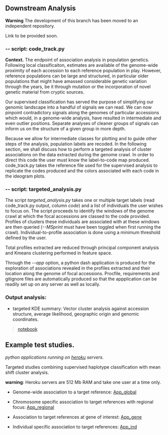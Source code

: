 ## Downstream Analysis

**Warning** The development of this branch has been moved to an independent repository.

Link to be provided soon.

### -- script: code_track.py

**Context.** The endpoint of association analysis in population genetics. Following local classificaiton, estimates are available of the genome-wide 
proximity of each accession to each reference population in play. However, reference populations can be large and structured, in particular 
older populations that might have amassed considerable genetic variation through the years, be it through mutation or the incorporation 
of novel genetic material from cryptic sources.

Our supervised classification has served the purpose of simplifying our genomic landscape into a handful of signals we can read. We can now 
pinpoint contradictory signals along the genomes of particular accessions which would, in a genome-wide analysis, have resulted in intermediate 
and even outlier positions. Separate analyses of cleaner groups of signals can inform us on the structure of a given group in more depth.

Because we allow for intermediate classes for plotting and to guide other steps of the analysis, population labels are recoded. 
In the following section, we shall discuss how to perform a targeted analysis of cluster associations on the data extracted 
during the genome crawl. In order to direct this code the user must know the label-to-code map produced. code_track.py takes the 
reference file used for the supervised analysis to replicate the codes produced and the colors associated with each code in the 
ideogram plots.

### -- script: targeted_analysis.py

The script *targeted_analysis.py* takes one or multiple target labels (read code_track.py output, column _code_) and a list of individuals the 
user wishes to focus on. The script proceeds to identify the windows of the genome crawl at which the focal accessions are classed to the code 
provided. Profiles of clusters these individuals are associated with at these windows are then queried (_--MSprint_ must have been toggled 
when first running the crawl). Individual-to-profile association is done using a minimum threshold defined by the user. 

Total profiles extracted are reduced through principal component analysis and Kmeans clustering performed in feature space.

Through the *--app* option, a python dash application is produced for the exploration of associations revealed in the profiles extracted and 
their location along the genome of focal accessions. Procfile, requirements and gitignore files are automatically produced so that the 
appplication can be readily set up on any server as well as locally.

### Output analysis:

- targeted KDE summary: Vector cluster analysis against accession structure, average likelihood, geographic origin and genomic coordinates. 

> [notebook](https://nbviewer.jupyter.org/github/SantosJGND/Galaxy_KDE_classifier/blob/master/Downstream_functions/Analyses_Jsubtrop_self_KDE/Targeted_analysis_plot.ipynb)


## Example test studies. 
*python applications running on [heroku](https://www.heroku.com/platform) servers.*

Targeted studies combining supervised haplotype classification with mean shift cluster analysis. 

**warning**: Heroku servers are 512 Mb RAM and take one user at a time only.

- Genome-wide association to a target reference: [App_global](https://cbasmati-japonica-signals.herokuapp.com/)

- Chromosome specific association to target references with regional focus: [App_regional](https://cbasmati-chr08-examples.herokuapp.com/)

- Association to target references at gene of interest: [App_gene](https://sh4-gene.herokuapp.com/)

- Individual specific association to target references: [App_ind](https://iris-313-12074.herokuapp.com/)

